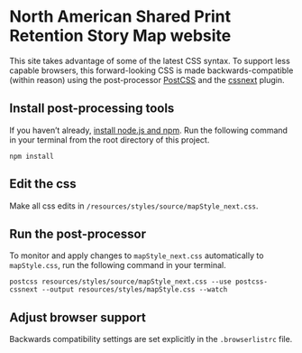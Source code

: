 # North American Shared Print Retention Story Map website

This site takes advantage of some of the latest CSS syntax. To support less capable browsers, this forward-looking CSS is made backwards-compatible (within reason) using the post-processor [PostCSS](http://postcss.org) and the [cssnext](http://cssnext.io/) plugin.

## Install post-processing tools

If you haven’t already, [install node.js and npm](https://docs.npmjs.com/getting-started/installing-node). Run the following command in your terminal from the root directory of this project.

`npm install`

## Edit the css

Make all css edits in `/resources/styles/source/mapStyle_next.css`. 

## Run the post-processor

To monitor and apply changes to `mapStyle_next.css` automatically to `mapStyle.css`, run the following command in your terminal. 

`postcss resources/styles/source/mapStyle_next.css --use postcss-cssnext --output resources/styles/mapStyle.css --watch`

## Adjust browser support

Backwards compatibility settings are set explicitly in the `.browserlistrc` file.




